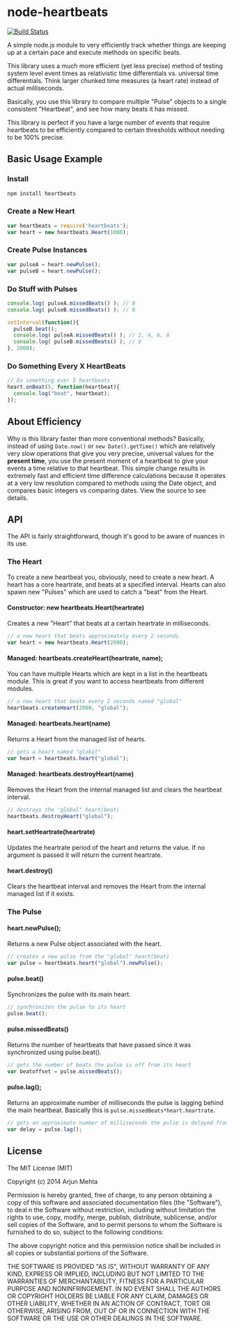 # node-heartbeats

[![Build Status](https://travis-ci.org/arjunmehta/node-heartbeats.svg?branch=master)](https://travis-ci.org/arjunmehta/node-heartbeats)

A simple node.js module to very efficiently track whether things are keeping up at a certain pace and execute methods on specific beats.

This library uses a much more efficient (yet less precise) method of testing system level event times as relativistic time differentials vs. universal time differentials. Think larger chunked time measures (a heart rate) instead of actual milliseconds.

Basically, you use this library to compare multiple "Pulse" objects to a single consistent "Heartbeat", and see how many beats it has missed.

This library is perfect if you have a large number of events that require heartbeats to be efficiently compared to certain thresholds without needing to be 100% precise.


## Basic Usage Example

### Install
```bash
npm install heartbeats
```

### Create a New Heart
```javascript
var heartbeats = require('heartbeats');
var heart = new heartbeats.Heart(1000);
```

### Create Pulse Instances
```javascript
var pulseA = heart.newPulse();
var pulseB = heart.newPulse();
```

### Do Stuff with Pulses
```javascript
console.log( pulseA.missedBeats() ); // 0
console.log( pulseB.missedBeats() ); // 0

setInterval(function(){
  pulseB.beat();
  console.log( pulseA.missedBeats() ); // 2, 4, 6, 8
  console.log( pulseB.missedBeats() ); // 0
}, 2000);
```

### Do Something Every X HeartBeats
```javascript
// Do something ever 5 heartbeats
heart.onBeat(5, function(heartbeat){
  console.log("beat", heartbeat);
});
```


## About Efficiency

Why is this library faster than more conventional methods? Basically, instead of using `Date.now()` or `new Date().getTime()` which are relatively very slow operations that give you very precise, universal values for the **present time**, you use the present moment of a heartbeat to give your events a time relative to that heartbeat. This simple change results in extremely fast and efficient time difference calculations because it operates at a very low resolution compared to methods using the Date object, and compares basic integers vs comparing dates. View the source to see details.


## API

The API is fairly straightforward, though it's good to be aware of nuances in its use.

### The Heart
To create a new heartbeat you, obviously, need to create a new heart. A heart has a core heartrate, and beats at a specified interval. Hearts can also spawn new "Pulses" which are used to catch a "beat" from the Heart.

#### Constructor: new heartbeats.Heart(heartrate)
Creates a new "Heart" that beats at a certain heartrate in milliseconds.
```javascript
// a new heart that beats approximately every 2 seconds
var heart = new heartbeats.Heart(2000);
```

#### Managed: heartbeats.createHeart(heartrate, name);
You can have multiple Hearts which are kept in a list in the heartbeats module. This is great if you want to access heartbeats from different modules.
```javascript
// a new heart that beats every 2 seconds named "global"
heartbeats.createHeart(2000, "global");
```

#### Managed: heartbeats.heart(name)
Returns a Heart from the managed list of hearts.
```javascript
// gets a heart named "global"
var heart = heartbeats.heart("global");
```

#### Managed: heartbeats.destroyHeart(name)
Removes the Heart from the internal managed list and clears the heartbeat interval.
```javascript
// destroys the "global" heart(beat)
heartbeats.destroyHeart("global");
```

#### heart.setHeartrate(heartrate)
Updates the heartrate period of the heart and returns the value. If no argument is passed it will return the current heartrate.

#### heart.destroy()
Clears the heartbeat interval and removes the Heart from the internal managed list if it exists.


### The Pulse

#### heart.newPulse();
Returns a new Pulse object associated with the heart.
```javascript
// creates a new pulse from the "global" heart(beat)
var pulse = heartbeats.heart("global").newPulse();
```


#### pulse.beat()
Synchronizes the pulse with its main heart.
```javascript
// synchronizes the pulse to its heart
pulse.beat();
```

#### pulse.missedBeats()
Returns the number of heartbeats that have passed since it was synchronized using pulse.beat().
```javascript
// gets the number of beats the pulse is off from its heart
var beatoffset = pulse.missedBeats();
```

#### pulse.lag();
Returns an approximate number of milliseconds the pulse is lagging behind the main heartbeat. Basically this is `pulse.missedBeats*heart.heartrate`.
```javascript
// gets an approximate number of milliseconds the pulse is delayed from the heart
var delay = pulse.lag();
```


## License

The MIT License (MIT)

Copyright (c) 2014 Arjun Mehta

Permission is hereby granted, free of charge, to any person obtaining a copy of this software and associated documentation files (the "Software"), to deal n the Software without restriction, including without limitation the rights to use, copy, modify, merge, publish, distribute, sublicense, and/or sell copies of the Software, and to permit persons to whom the Software is furnished to do so, subject to the following conditions:

The above copyright notice and this permission notice shall be included in all copies or substantial portions of the Software.

THE SOFTWARE IS PROVIDED "AS IS", WITHOUT WARRANTY OF ANY KIND, EXPRESS OR IMPLIED, INCLUDING BUT NOT LIMITED TO THE WARRANTIES OF MERCHANTABILITY, FITNESS FOR A PARTICULAR PURPOSE AND NONINFRINGEMENT. IN NO EVENT SHALL THE
AUTHORS OR COPYRIGHT HOLDERS BE LIABLE FOR ANY CLAIM, DAMAGES OR OTHER LIABILITY, WHETHER IN AN ACTION OF CONTRACT, TORT OR OTHERWISE, ARISING FROM, OUT OF OR IN CONNECTION WITH THE SOFTWARE OR THE USE OR OTHER DEALINGS IN THE SOFTWARE.
